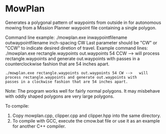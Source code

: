 # MowPlan
Generates a polygonal pattern of waypoints from outside in for autonomous mowing from a Mission Planner waypoint file containing a single polygon.

Command line example: ./mowplan.exe inwaypointfilename outwaypointfilename inch-spacing CW
Last parameter should be "CW" or "CCW" to indicate desired diretion of travel.
Example command lines:
 	./mowplan.exe rectangle.waypoints out.waypoints 54 CCW --> will process rectangle.waypoints and generate out.waypoints with
    passes in a counterclockwise fashion that are 54 inches apart.

 	./mowplan.exe rectangle.waypoints out.waypoints 54 CW -->	will process rectangle.waypoints and generate out.waypoints with
    passes in a clockwise fashion that are 54 inches apart.

Note: The program works well for fairly normal polygons. It may misbehave with oddly shaped polygons are very large polygons.

To compile:
1. Copy mowplan.cpp, clipper.cpp and clipper.hpp into the same directory.
2. To compile with GCC, execute the cmow.bat file or use it as an example for another C++ compiler.

